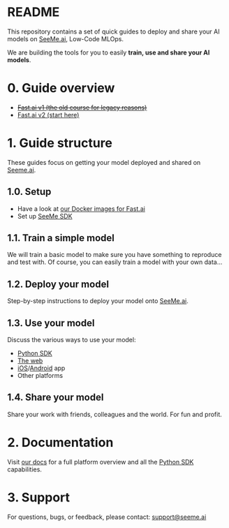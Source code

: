 # README #

This repository contains a set of quick guides to deploy and share your AI models on [SeeMe.ai](https://seeme.ai), Low-Code MLOps.

We are building the tools for you to easily **train, use and share your AI models**.


# 0. Guide overview

* ~~[Fast.ai v1 (the old course for legacy reasons)](https://github.com/SeeMe-ai/fastai-quick-guides/blob/master/seeme-quick-guide-fastai-v1.ipynb)~~
* [Fast.ai v2 (start here)](https://github.com/SeeMe-ai/fastai-quick-guides/blob/master/seeme-quick-guide-fastai-v2.ipynb)

# 1. Guide structure #

These guides focus on getting your model deployed and shared on [Seeme.ai](https://seeme.ai).

## 1.0. Setup ##

* Have a look at [our Docker images for Fast.ai](https://hub.docker.com/u/seemeai)
* Set up [SeeMe SDK](https://pypi.org/project/seeme/)

## 1.1. Train a simple model  ##

We will train a basic model to make sure you have something to reproduce and test with. Of course, you can easily train a model with your own data...

## 1.2. Deploy your model ##

Step-by-step instructions to deploy your model onto [SeeMe.ai](https://seeme.ai).

## 1.3. Use your model ##

Discuss the various ways to use your model:

- [Python SDK](https://pypi.org/project/seeme/)
- [The web](https://app.seeme.ai)
- [iOS](https://apps.apple.com/be/app/seeme-ai/id1443724639)/[Android](https://play.google.com/store/apps/details?id=ai.seeme&hl=en&gl=US) app
- Other platforms

## 1.4. Share your model ##

Share your work with friends, colleagues and the world. For fun and profit.

# 2. Documentation #

Visit [our docs](https://docs.seeme.ai) for a full platform overview and all the [Python SDK](https://docs.seeme.ai/python-sdk/) capabilities.

# 3. Support #

For questions, bugs, or feedback, please contact: [support@seeme.ai](mailto:support@seeme.ai)
